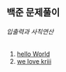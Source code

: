 ## 백준 문제풀이

###### 입출력과 사칙연산 
1. [hello World](https://github.com/uuuugi/beakjoon/blob/master/src/Hello%20World.c) 
2. [we love kriii](https://github.com/uuuugi/beakjoon/blob/master/src/We%20love%20kriii.c)
